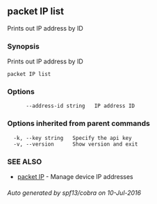 ## packet IP list

Prints out IP address by ID

### Synopsis


Prints out IP address by ID

```
packet IP list
```

### Options

```
      --address-id string   IP address ID
```

### Options inherited from parent commands

```
  -k, --key string   Specify the api key
  -v, --version      Show version and exit
```

### SEE ALSO
* [packet IP](packet_IP.md)	 - Manage device IP addresses

###### Auto generated by spf13/cobra on 10-Jul-2016
